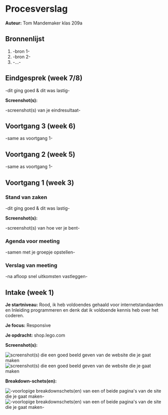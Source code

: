 # Procesverslag
**Auteur:** Tom Mandemaker klas 209a



## Bronnenlijst
1. -bron 1-
2. -bron 2-
3. -...-



## Eindgesprek (week 7/8)

-dit ging goed & dit was lastig-

**Screenshot(s):**

-screenshot(s) van je eindresultaat-



## Voortgang 3 (week 6)

-same as voortgang 1-



## Voortgang 2 (week 5)

-same as voortgang 1-



## Voortgang 1 (week 3)

### Stand van zaken

-dit ging goed & dit was lastig-

**Screenshot(s):**

-screenshot(s) van hoe ver je bent-

### Agenda voor meeting

-samen met je groepje opstellen-

### Verslag van meeting

-na afloop snel uitkomsten vastleggen-



## Intake (week 1)

**Je startniveau:** Rood, ik heb voldoendes gehaald voor internetstandaarden en Inleiding programmeren en denk dat ik voldoende kennis heb over het coderen.

**Je focus:** Responsive

**Je opdracht:** shop.lego.com

**Screenshot(s):**

![screenshot(s) die een goed beeld geven van de website die je gaat maken](images/sc2.png)
![screenshot(s) die een goed beeld geven van de website die je gaat maken](images/sc1.png)

**Breakdown-schets(en):**

![-voorlopige breakdownschets(en) van een of beide pagina's van de site die je gaat maken-](images/schets1.jpeg)
![-voorlopige breakdownschets(en) van een of beide pagina's van de site die je gaat maken-](images/schets2.jpeg)
